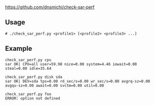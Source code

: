 https://github.com/dnsmichi/check-sar-perf

## Usage
```
# ./check_sar_perf.py <profile1> [<profile2> <profile3> ...]
```

## Example
```
check_sar_perf.py cpu
sar OK| CPU=all user=59.90 nice=0.00 system=4.46 iowait=0.00 steal=0.00 idle=35.64

check_sar_perf.py disk sda
sar OK| DEV=sda tps=0.00 rd_sec/s=0.00 wr_sec/s=0.00 avgrq-sz=0.00 avgqu-sz=0.00 await=0.00 svctm=0.00 util=0.00

check_sar_perf.py foo
ERROR: option not defined
```
